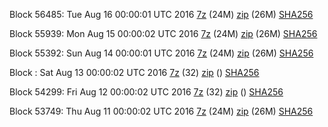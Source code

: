 Block 56485: Tue Aug 16 00:00:01 UTC 2016 [7z](https://transfer.sh/sgLay/bootstrap.dat.20160816.7z) (24M) [zip](https://transfer.sh/TS8Ks/bootstrap.dat.20160816.zip) (26M) [SHA256](https://transfer.sh/7yBzV/sha256.txt)

Block 55939: Mon Aug 15 00:00:02 UTC 2016 [7z](https://transfer.sh/Z5Pdv/bootstrap.dat.20160815.7z) (24M) [zip](https://transfer.sh/OsMxc/bootstrap.dat.20160815.zip) (26M) [SHA256](https://transfer.sh/5GnVD/sha256.txt)

Block 55392: Sun Aug 14 00:00:01 UTC 2016 [7z](https://transfer.sh/Msiol/bootstrap.dat.20160814.7z) (24M) [zip](https://transfer.sh/15HiQC/bootstrap.dat.20160814.zip) (26M) [SHA256](https://transfer.sh/6aNJZ/sha256.txt)

Block : Sat Aug 13 00:00:02 UTC 2016 [7z](https://transfer.sh/JtxRo/bootstrap.dat.20160813.7z) (32) [zip]() () [SHA256](https://transfer.sh/b3GFh/sha256.txt)

Block 54299: Fri Aug 12 00:00:02 UTC 2016 [7z](https://transfer.sh/kALFv/bootstrap.dat.20160812.7z) (32) [zip]() () [SHA256](https://transfer.sh/kY3ao/sha256.txt)

Block 53749: Thu Aug 11 00:00:02 UTC 2016 [7z](https://transfer.sh/vA68u/bootstrap.dat.20160811.7z) (24M) [zip](https://transfer.sh/hvhIF/bootstrap.dat.20160811.zip) (26M) [SHA256](https://transfer.sh/vfTan/sha256.txt)
